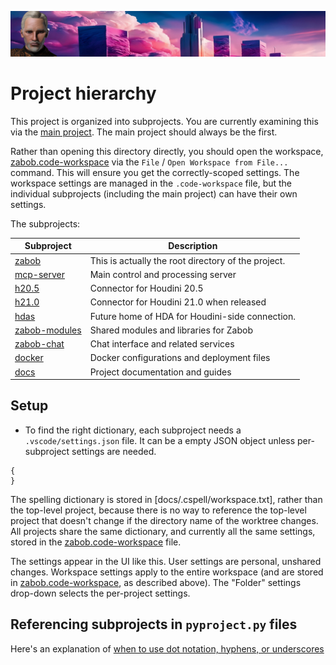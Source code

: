 ![Zabob and city banner](docs/images/zabob-banner.jpg)

# Project hierarchy

This project is organized into subprojects. You are currently examining this via the [main project](/README.md). The main project should always be the first.

Rather than opening this directory directly, you should open the workspace, [zabob.code-workspace](zabob.code-workspace) via the `File` / `Open Workspace from File...` command. This will ensure you get the correctly-scoped settings. The workspace settings are managed in the `.code-workspace` file, but the individual subprojects (including the main project) can have their own settings.

The subprojects:

| Subproject | Description |
|------------|-------------|
| [zabob](README.md) | This is actually the root directory of the project. |
| [mcp-server](mcp-server/README.md) | Main control and processing server |
| [h20.5](houdini/h20.5) | Connector for Houdini 20.5 |
| [h21.0](houdini/h21.0/README.md) | Connector for Houdini 21.0 when released |
| [hdas](hdas/README.md)| Future home of HDA for Houdini-side connection. |
| [zabob-modules](zabob-modules/README.md) | Shared modules and libraries for Zabob |
| [zabob-chat](zabob-chat/README.md) | Chat interface and related services |
| [docker](docker/README.md) | Docker configurations and deployment files |
| [docs](docs/README.md) | Project documentation and guides |

## Setup

* To find the right dictionary, each subproject needs a `.vscode/settings.json` file. It can be a empty JSON object unless per-subproject settings are needed.

```jsonc
{
}
```

The spelling dictionary is stored in [docs/.cspell/workspace.txt], rather than the top-level project, because there is no way to reference the top-level project that doesn't change if the directory name of the worktree changes. All projects share the same dictionary, and currently all the same settings, stored in the [zabob.code-workspace](zabob.code-workspace) file.

The settings appear in the UI like this. User settings are personal, unshared changes. Workspace settings apply to the entire workspace (and are stored in [zabob.code-workspace](zabob.code-workspace), as described above). The "Folder" settings drop-down selects the per-project settings.

## Referencing subprojects in `pyproject.py` files

Here's an explanation of [when to use dot notation, hyphens, or underscores](PYPROJECT-TOML.md)
